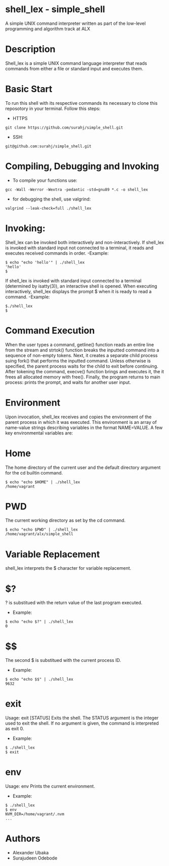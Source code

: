 # shell_lex - simple_shell
A simple UNIX command interpreter written as part of the low-level programming and algorithm track at ALX

# Description
Shell_lex is a simple UNIX command language interpreter that reads commands from either a file or standard input and executes them.

# Basic Start
To run this shell with its respective commands its necessary to clone this reposotory in your terminal. Follow this steps:

- HTTPS
```
git clone https://github.com/surahj/simple_shell.git
```

- SSH:
```
git@github.com:surahj/simple_shell.git
```

# Compiling, Debugging and Invoking

- To compile your functions use:
```
gcc -Wall -Werror -Wextra -pedantic -std=gnu89 *.c -o shell_lex
```

- for debugging the shell, use valgrind:
```
valgrind --leak-check=full ./shell_lex
```
# Invoking:
Shell_lex can be invoked both interactively and non-interactively. If shell_lex is invoked with standard input not connected to a terminal, it reads and executes received commands in order.
-Example:
```
$ echo "echo 'hello'" | ./shell_lex
'hello'
$
```
If shell_lex is invoked with standard input connected to a terminal (determined by isatty(3)), an interactive shell is opened. When executing interactively, shell_lex displays the prompt $ when it is ready to read a command.
-Example:
```
$./shell_lex
$
```
# Command Execution
When the user types a command, getline() function reads an entire line from the stream and strtok() function breaks the inputted command into a sequence of non-empty tokens.
Next, it creates a separate child process suing fork() that performs the inputted command. Unless otherwise is specified, the parent process waits for the child to exit before continuing.
After tokening the command, execve() function brings and executes it, the it frees all allocated memory with free().
Finally, the program returns to main process: prints the prompt, and waits for another user input.

# Environment
Upon invocation, shell_lex receives and copies the environment of the parent process in which it was executed. This environment is an array of name-value strings describing variables in the format NAME=VALUE. A few key environmental variables are:

# Home
The home directory of the current user and the default directory argument for the cd builtin command.

```
$ echo "echo $HOME" | ./shell_lex
/home/vagrant
```

# PWD
The current working directory as set by the cd command.
```
$ echo "echo $PWD" | ./shell_lex
/home/vagrant/alx/simple_shell
```

# Variable Replacement
shell_lex interprets the $ character for variable replacement.

# $?
? is substitued with the return value of the last program executed.

- Example:
```
$ echo "echo $?" | ./shell_lex
0
```
# $$
The second $ is substitued with the current process ID.

- Example:
```
$ echo "echo $$" | ./shell_lex
9632
```
# exit
Usage: exit [STATUS]
Exits the shell.
The STATUS argument is the integer used to exit the shell.
If no argument is given, the command is interpreted as exit 0.
- Example:
```
$ ./shell_lex
$ exit
```
# env
Usage: env
Prints the current environment.
- Example:
```
$ ./shell_lex
$ env
NVM_DIR=/home/vagrant/.nvm
...
```
# Authors
- Alexander Ubaka
- Surajudeen Odebode <surahj>
